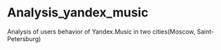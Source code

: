 # Analysis_yandex_music
Analysis of users behavior of Yandex.Music in two cities(Moscow, Saint-Petersburg)
